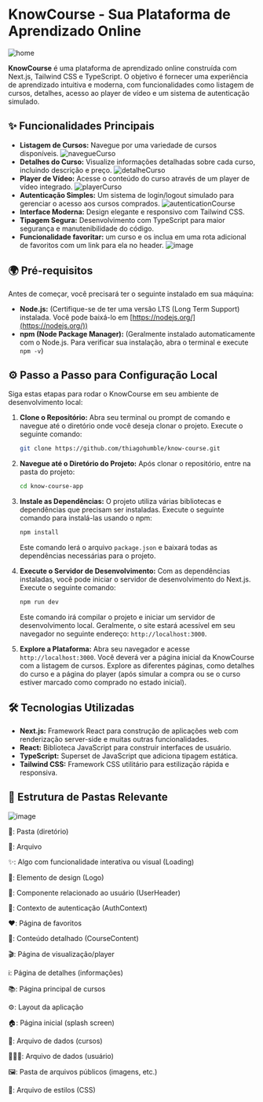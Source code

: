 # KnowCourse - Sua Plataforma de Aprendizado Online

![home](https://github.com/user-attachments/assets/e7c7e644-5044-4302-b843-ac979e5fd54e)





**KnowCourse** é uma plataforma de aprendizado online construída com Next.js, Tailwind CSS e TypeScript. O objetivo é fornecer uma experiência de aprendizado intuitiva e moderna, com funcionalidades como listagem de cursos, detalhes, acesso ao player de vídeo e um sistema de autenticação simulado. 

## ✨ Funcionalidades Principais

* **Listagem de Cursos:** Navegue por uma variedade de cursos disponíveis.
  ![navegueCurso](https://github.com/user-attachments/assets/3a8fb003-7464-4ef8-9aa8-0b0c6afefe78)
* **Detalhes do Curso:** Visualize informações detalhadas sobre cada curso, incluindo descrição e preço.
  ![detalheCurso](https://github.com/user-attachments/assets/1ce26c6d-700e-48c8-9a6f-23c9a1525cf5)
* **Player de Vídeo:** Acesse o conteúdo do curso através de um player de vídeo integrado.
  ![playerCurso](https://github.com/user-attachments/assets/018b00c5-053c-47b4-8ae2-1e5278438bf3)
* **Autenticação Simples:** Um sistema de login/logout simulado para gerenciar o acesso aos cursos comprados.
  ![autenticationCourse](https://github.com/user-attachments/assets/1cc7374d-a8a4-4573-a488-65d73c4a6f97)
* **Interface Moderna:** Design elegante e responsivo com Tailwind CSS.
* **Tipagem Segura:** Desenvolvimento com TypeScript para maior segurança e manutenibilidade do código.
* **Funcionalidade favoritar:** um curso e os inclua em uma rota adicional de favoritos com um link para ela no header.
![image](https://github.com/user-attachments/assets/3593c8c2-a5de-4d17-a197-271941b1d433)


## 🌍 Pré-requisitos

Antes de começar, você precisará ter o seguinte instalado em sua máquina:

* **Node.js:** (Certifique-se de ter uma versão LTS (Long Term Support) instalada. Você pode baixá-lo em [https://nodejs.org/](https://nodejs.org/))
* **npm (Node Package Manager):** (Geralmente instalado automaticamente com o Node.js. Para verificar sua instalação, abra o terminal e execute `npm -v`)

## ⚙️ Passo a Passo para Configuração Local

Siga estas etapas para rodar o KnowCourse em seu ambiente de desenvolvimento local:

1.  **Clone o Repositório:**
    Abra seu terminal ou prompt de comando e navegue até o diretório onde você deseja clonar o projeto. Execute o seguinte comando:

    ```bash
    git clone https://github.com/thiagohumble/know-course.git
    ```

2.  **Navegue até o Diretório do Projeto:**
    Após clonar o repositório, entre na pasta do projeto:

    ```bash
    cd know-course-app
    ```

3.  **Instale as Dependências:**
    O projeto utiliza várias bibliotecas e dependências que precisam ser instaladas. Execute o seguinte comando para instalá-las usando o npm:

    ```bash
    npm install
    ```

    Este comando lerá o arquivo `package.json` e baixará todas as dependências necessárias para o projeto.

4.  **Execute o Servidor de Desenvolvimento:**
    Com as dependências instaladas, você pode iniciar o servidor de desenvolvimento do Next.js. Execute o seguinte comando:

    ```bash
    npm run dev
    ```

    Este comando irá compilar o projeto e iniciar um servidor de desenvolvimento local. Geralmente, o site estará acessível em seu navegador no seguinte endereço: `http://localhost:3000`.

5.  **Explore a Plataforma:**
    Abra seu navegador e acesse `http://localhost:3000`. Você deverá ver a página inicial da KnowCourse com a listagem de cursos. Explore as diferentes páginas, como detalhes do curso e a página do player (após simular a compra ou se o curso estiver marcado como comprado no estado inicial).

## 🛠️ Tecnologias Utilizadas

* **Next.js:** Framework React para construção de aplicações web com renderização server-side e muitas outras funcionalidades.
* **React:** Biblioteca JavaScript para construir interfaces de usuário.
* **TypeScript:** Superset de JavaScript que adiciona tipagem estática.
* **Tailwind CSS:** Framework CSS utilitário para estilização rápida e responsiva.

## 📂 Estrutura de Pastas Relevante
![image](https://github.com/user-attachments/assets/5d7a5a6a-3496-4c98-95a4-0a12af8d5bdf)


📂: Pasta (diretório)

📄: Arquivo

✨: Algo com funcionalidade interativa ou visual (Loading)

🎨: Elemento de design (Logo)

👤: Componente relacionado ao usuário (UserHeader)

🔑: Contexto de autenticação (AuthContext)

❤️: Página de favoritos

📜: Conteúdo detalhado (CourseContent)

🎬: Página de visualização/player

ℹ️: Página de detalhes (informações)

📚: Página principal de cursos

⚙️: Layout da aplicação

🏠: Página inicial (splash screen)

📝: Arquivo de dados (cursos)

🧑‍🤝‍🧑: Arquivo de dados (usuário)

🖼️: Pasta de arquivos públicos (imagens, etc.)

💅: Arquivo de estilos (CSS)



